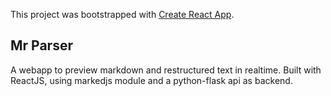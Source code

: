 This project was bootstrapped with [Create React App](https://github.com/facebook/create-react-app).

## Mr Parser

A webapp to preview markdown and restructured text in realtime. Built with ReactJS, using markedjs module and a python-flask api as backend.

